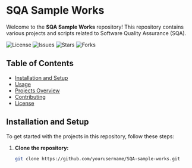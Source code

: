 # SQA Sample Works

Welcome to the **SQA Sample Works** repository! This repository contains various projects and scripts related to Software Quality Assurance (SQA).

![License](https://img.shields.io/github/license/yourusername/SQA-sample-works)
![Issues](https://img.shields.io/github/issues/yourusername/SQA-sample-works)
![Stars](https://img.shields.io/github/stars/yourusername/SQA-sample-works)
![Forks](https://img.shields.io/github/forks/yourusername/SQA-sample-works)

## Table of Contents

- [Installation and Setup](#installation-and-setup)
- [Usage](#usage)
- [Projects Overview](#projects-overview)
- [Contributing](#contributing)
- [License](#license)

## Installation and Setup

To get started with the projects in this repository, follow these steps:

1. **Clone the repository:**
   ```bash
   git clone https://github.com/yourusername/SQA-sample-works.git
